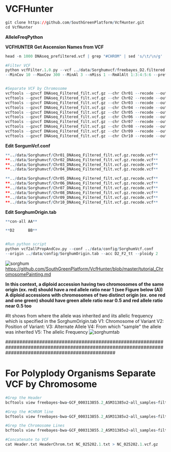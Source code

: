# VCFHunter

```r
git clone https://github.com/SouthGreenPlatform/VcfHunter.git
cd VcfHunter
```


**AlleleFreqPython**

**VCFHUNTER**
**Get Ascension Names from VCF**
```r
head -n 1000 DNAseq_prefiltered.vcf | grep "#CHROM" | sed 's/\t/\n/g' | tail -n +10 > all_names.tab

#Filter VCF
python vcfFilter.1.0.py --vcf ../data/Sorghumvcf/freebayes_D2.filtered.vcf --names sorghum_all_names.tab 
--MinCov 10 --MaxCov 300 --MinAl 3 --nMiss 1 --RmAlAlt 1:3:4:5:6 --prefix DNAseq_Filtered -g y


#Separate VCF by Chromosome
vcftools --gzvcf DNAseq_Filtered_filt.vcf.gz --chr Chr01 --recode --out ../data/Sorghumvcf/Chr01_DNAseq_Filtered_filt.vcf.gz
vcftools --gzvcf DNAseq_Filtered_filt.vcf.gz --chr Chr02 --recode --out ../data/Sorghumvcf/Chr02_DNAseq_Filtered_filt.vcf.gz
vcftools --gzvcf DNAseq_Filtered_filt.vcf.gz --chr Chr03 --recode --out ../data/Sorghumvcf/Chr03_DNAseq_Filtered_filt.vcf.gz
vcftools --gzvcf DNAseq_Filtered_filt.vcf.gz --chr Chr04 --recode --out ../data/Sorghumvcf/Chr04_DNAseq_Filtered_filt.vcf.gz
vcftools --gzvcf DNAseq_Filtered_filt.vcf.gz --chr Chr05 --recode --out ../data/Sorghumvcf/Chr05_DNAseq_Filtered_filt.vcf.gz
vcftools --gzvcf DNAseq_Filtered_filt.vcf.gz --chr Chr06 --recode --out ../data/Sorghumvcf/Chr06_DNAseq_Filtered_filt.vcf.gz
vcftools --gzvcf DNAseq_Filtered_filt.vcf.gz --chr Chr07 --recode --out ../data/Sorghumvcf/Chr07_DNAseq_Filtered_filt.vcf.gz
vcftools --gzvcf DNAseq_Filtered_filt.vcf.gz --chr Chr08 --recode --out ../data/Sorghumvcf/Chr08_DNAseq_Filtered_filt.vcf.gz
vcftools --gzvcf DNAseq_Filtered_filt.vcf.gz --chr Chr09 --recode --out ../data/Sorghumvcf/Chr09_DNAseq_Filtered_filt.vcf.gz
vcftools --gzvcf DNAseq_Filtered_filt.vcf.gz --chr Chr10 --recode --out ../data/Sorghumvcf/Chr10_DNAseq_Filtered_filt.vcf.gz

```
**Edit SorgumVcf.conf**


```r
**../data/Sorghumvcf/Chr01_DNAseq_Filtered_filt.vcf.gz.recode.vcf**
**../data/Sorghumvcf/Chr02_DNAseq_Filtered_filt.vcf.gz.recode.vcf**
**../data/Sorghumvcf/Chr03_DNAseq_Filtered_filt.vcf.gz.recode.vcf**
**../data/Sorghumvcf/Chr04_DNAseq_Filtered_filt.vcf.gz.recode.vcf**
```

```r
**../data/Sorghumvcf/Chr05_DNAseq_Filtered_filt.vcf.gz.recode.vcf**
**../data/Sorghumvcf/Chr06_DNAseq_Filtered_filt.vcf.gz.recode.vcf**
**../data/Sorghumvcf/Chr07_DNAseq_Filtered_filt.vcf.gz.recode.vcf**
**../data/Sorghumvcf/Chr08_DNAseq_Filtered_filt.vcf.gz.recode.vcf**
**../data/Sorghumvcf/Chr09_DNAseq_Filtered_filt.vcf.gz.recode.vcf**
**../data/Sorghumvcf/Chr10_DNAseq_Filtered_filt.vcf.gz.recode.vcf**
```

**Edit SorghumOrigin.tab**
```r
**con-all AA**
```
```r
**D2      BB**
```


```r

#Run python script
python vcf2allPropAndCov.py --conf ../data/config/SorghumVcf.conf
--origin ../data/config/SorghumOrigin.tab --acc D2_F2_tt --ploidy 2

```
![sorghum](https://user-images.githubusercontent.com/93121277/179225452-ade0c628-955b-40f3-a7fd-1cb77edf8f20.png)
https://github.com/SouthGreenPlatform/VcfHunter/blob/master/tutorial_ChromosomePainting.md

**In this context, a diploid accession having two chromosomes of the same origin (ex. red) should have a red allele ratio near 1 (see Figure below (A))**
**A diploid accessions with chromosomes of two distinct origin (ex. one red and one green) should have green allele ratio near 0.5 and red allele ratio near 0.5 too**


#It shows from where the allele was inherited and iits allelic frequency which is specified in the SorghumOrigin.tab
V1: Chromosome of Variant
V2: Position of Variant: 
V3: Alternate Allele
V4: From which "sample" the allele was inherited
V5: The allelic Frequency 
![sorghumtab](https://user-images.githubusercontent.com/93121277/179226513-24e5d1f9-49e6-481d-8baa-cbca3b3c7d42.png)




#######################################################################################################################################################

# For Polyplody Organisms Separate VCF by Chromosome


```r
#Grep the Header
bcftools view freebayes~bwa~GCF_000313855.2_ASM31385v2~all_samples~filtered-strict.vcf.gz | grep "^##" > Header.txt

#Grep the #CHROM line
bcftools view freebayes~bwa~GCF_000313855.2_ASM31385v2~all_samples~filtered-strict.vcf.gz | grep "^#CHROM" > HeaderChrom.txt

#Grep the Chromosome Lines
bcftools view freebayes~bwa~GCF_000313855.2_ASM31385v2~all_samples~filtered-strict.vcf.gz | grep "^NC_025202.1" > NC_025202.1.txt

#Concatenate to VCF
cat Header.txt HeaderChrom.txt NC_025202.1.txt > NC_025202.1.vcf.gz
```



